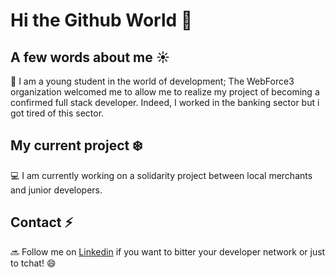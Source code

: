 # Hi the Github World 👋

## A few words about me :sunny:

:house_with_garden: I am a young student in the world of development; The WebForce3 organization welcomed me to allow me to realize my project of becoming a confirmed full stack developer. 
Indeed, I worked in the banking sector but i got tired of this sector.

## My current project :snowflake:

:computer: I am currently working on a solidarity project between local merchants and junior developers.


## Contact :zap:

:soon: Follow me on [Linkedin](https://www.linkedin.com/in/julien-gallerand-33ab0712b/) if you want to bitter your developer network or just to tchat! 😄 
